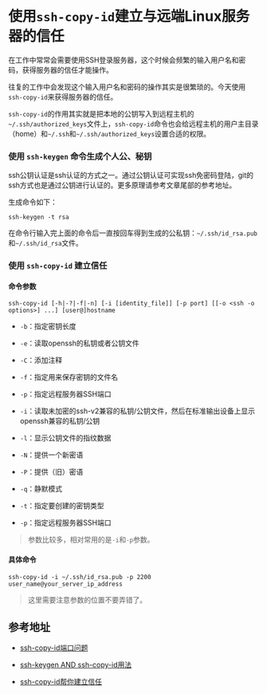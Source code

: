 # 使用`ssh-copy-id`建立与远端Linux服务器的信任

在工作中常常会需要使用SSH登录服务器，这个时候会频繁的输入用户名和密码，获得服务器的信任才能操作。

往复的工作中会发现这个输入用户名和密码的操作其实是很繁琐的。今天使用`ssh-copy-id`来获得服务器的信任。

`ssh-copy-id`的作用其实就是把本地的公钥写入到远程主机的`~/.ssh/authorized_keys`文件上，`ssh-copy-id`命令也会给远程主机的用户主目录（home）和`~/.ssh`和`~/.ssh/authorized_keys`设置合适的权限。


### 使用 `ssh-keygen` 命令生成个人公、秘钥

ssh公钥认证是ssh认证的方式之一。通过公钥认证可实现ssh免密码登陆，git的ssh方式也是通过公钥进行认证的。更多原理请参考文章尾部的参考地址。

生成命令如下：

```
ssh-keygen -t rsa
```

在命令行输入完上面的命令后一直按回车得到生成的公私钥：`~/.ssh/id_rsa.pub`和`~/.ssh/id_rsa`文件。



### 使用 `ssh-copy-id` 建立信任

#### 命令参数

```
ssh-copy-id [-h|-?|-f|-n] [-i [identity_file]] [-p port] [[-o <ssh -o options>] ...] [user@]hostname
```

* `-b`：指定密钥长度
 
* `-e`：读取openssh的私钥或者公钥文件

* `-C`：添加注释

* `-f`：指定用来保存密钥的文件名

* `-p`：指定远程服务器SSH端口

* `-i`：读取未加密的ssh-v2兼容的私钥/公钥文件，然后在标准输出设备上显示openssh兼容的私钥/公钥

* `-l`：显示公钥文件的指纹数据

* `-N`：提供一个新密语

* `-P`：提供（旧）密语

* `-q`：静默模式

* `-t`：指定要创建的密钥类型

* `-p`：指定远程服务器SSH端口

> 参数比较多，相对常用的是`-i`和`-p`参数。

#### 具体命令

```
ssh-copy-id -i ~/.ssh/id_rsa.pub -p 2200 user_name@your_server_ip_address
```

> 这里需要注意参数的位置不要弄错了。

## 参考地址

* [ssh-copy-id端口问题](http://www.cnblogs.com/xia/archive/2013/03/22/2975998.html)

* [ssh-keygen AND ssh-copy-id用法](https://blog.csdn.net/wos1002/article/details/56483277)

* [ssh-copy-id帮你建立信任](http://roclinux.cn/?p=2551)
